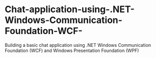 # Chat-application-using-.NET-Windows-Communication-Foundation-WCF-
Building a basic chat application using .NET Windows Communication Foundation (WCF) and Windows Presentation Foundation (WPF)
